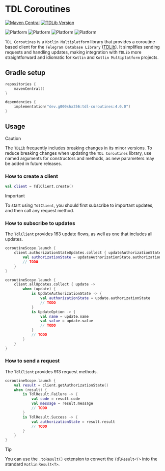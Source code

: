 # TDL Coroutines

[![Maven Central](https://img.shields.io/maven-central/v/dev.g000sha256/tdl-coroutines?label=Maven%20Central&labelColor=171C35&color=E38E33)](https://central.sonatype.com/artifact/dev.g000sha256/tdl-coroutines)
[![TDLib Version](https://img.shields.io/badge/TDLib-v1.8.55-blue?labelColor=19212A&color=53A5E3)](https://github.com/tdlib/td/tree/7d257dcda5dd2c616c1146540ef51147c5bb2c69)

![Platform](https://img.shields.io/static/v1?label=Platform&labelColor=333333&message=Android&color=3DDC84)
![Platform](https://img.shields.io/static/v1?label=Platform&labelColor=333333&message=JVM&color=ED8B00)
![Platform](https://img.shields.io/static/v1?label=Platform&labelColor=333333&message=iOS&color=A2AAAD)
![Platform](https://img.shields.io/static/v1?label=Platform&labelColor=333333&message=macOS&color=A2AAAD)

`TDL Coroutines` is a `Kotlin Multiplatform` library that provides a coroutine-based client for the
`Telegram Database Library` ([TDLib](https://github.com/tdlib/td)). It simplifies sending requests and handling updates, making
integration with `TDLib` more straightforward and idiomatic for `Kotlin` and `Kotlin Multiplatform` projects.

## Gradle setup

```kotlin
repositories {
    mavenCentral()
}
```

```kotlin
dependencies {
    implementation("dev.g000sha256:tdl-coroutines:4.0.0")
}
```

## Usage

> [!CAUTION]
> The `TDLib` frequently includes breaking changes in its minor versions.
> To reduce breaking changes when updating the `TDL Coroutines` library,
> use named arguments for constructors and methods, as new parameters may be added in future releases.

### How to create a client

```kotlin
val client = TdlClient.create()
```

> [!IMPORTANT]
> To start using `TdlClient`, you should first subscribe to important updates, and then call any request method.

### How to subscribe to updates

The `TdlClient` provides 163 update flows, as well as one that includes all updates.

```kotlin
coroutineScope.launch {
    client.authorizationStateUpdates.collect { updateAuthorizationState ->
        val authorizationState = updateAuthorizationState.authorizationState
        // TODO
    }
}
```

```kotlin
coroutineScope.launch {
    client.allUpdates.collect { update ->
        when (update) {
            is UpdateAuthorizationState -> {
                val authorizationState = update.authorizationState
                // TODO
            }
            is UpdateOption -> {
                val name = update.name
                val value = update.value
                // TODO
            }
            // TODO
        }
    }
}
```

### How to send a request

The `TdlClient` provides 913 request methods.

```kotlin
coroutineScope.launch {
    val result = client.getAuthorizationState()
    when (result) {
        is TdlResult.Failure -> {
            val code = result.code
            val message = result.message
            // TODO
        }
        is TdlResult.Success -> {
            val authorizationState = result.result
            // TODO
        }
    }
}
```

> [!TIP]
> You can use the `.toResult()` extension to convert the `TdlResult<T>` into the standard `Kotlin` `Result<T>`.
